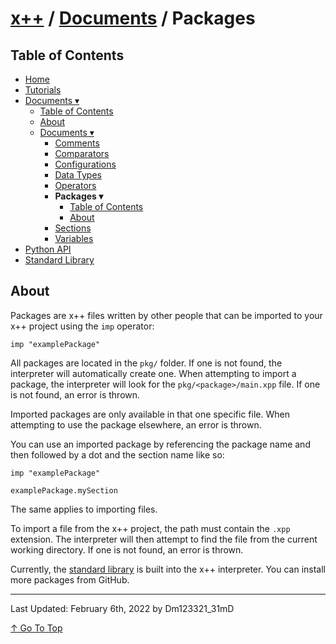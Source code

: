 # [x++](../../README.md) / [Documents](../documents.md) / Packages

## Table of Contents

- [Home](../../README.md)
- [Tutorials](../tutorials.md)
- [Documents ▾](../documents.md)
    - [Table of Contents](../documents.md#table-of-contents)
    - [About](../documents.md#about)
    - [Documents ▾](../documents.md#documents)
        - [Comments](./comments.md)
        - [Comparators](./comparators.md)
        - [Configurations](./configurations.md)
        - [Data Types](./dataTypes.md)
        - [Operators](./operators.md)
        - **Packages ▾**
            - [Table of Contents](#table-of-contents)
            - [About](#about)
        - [Sections](./sections.md)
        - [Variables](./variables.md)
- [Python API](../pythonAPI.md)
- [Standard Library](../standardLibrary.md)

## About

Packages are x++ files written by other people that can be imported to your x++ project using the `imp` operator:

```xt
imp "examplePackage"
```

All packages are located in the `pkg/` folder. If one is not found, the interpreter will automatically create one. When attempting to import a package, the interpreter will look for the `pkg/<package>/main.xpp` file. If one is not found, an error is thrown.

Imported packages are only available in that one specific file. When attempting to use the package elsewhere, an error is thrown.

You can use an imported package by referencing the package name and then followed by a dot and the section name like so:

```xt
imp "examplePackage"

examplePackage.mySection
```

The same applies to importing files.

To import a file from the x++ project, the path must contain the `.xpp` extension. The interpreter will then attempt to find the file from the current working directory. If one is not found, an error is thrown.

Currently, the [standard library](../standardLibrary.md) is built into the x++ interpreter. You can install more packages from GitHub.

---

Last Updated: February 6th, 2022 by Dm123321_31mD

[↑ Go To Top](#x--documents--packages)